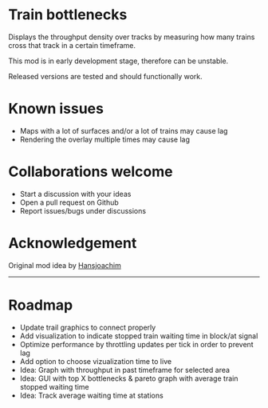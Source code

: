 # Train bottlenecks

Displays the throughput density over tracks by measuring how many trains cross that track in a certain timeframe.

This mod is in early development stage, therefore can be unstable.

Released versions are tested and should functionally work.

# Known issues

-   Maps with a lot of surfaces and/or a lot of trains may cause lag
-   Rendering the overlay multiple times may cause lag

# Collaborations welcome

-   Start a discussion with your ideas
-   Open a pull request on Github
-   Report issues/bugs under discussions

# Acknowledgement

Original mod idea by [Hansjoachim](https://mods.factorio.com/user/HansJoachim)

---

# Roadmap

-   Update trail graphics to connect properly
-   Add visualization to indicate stopped train waiting time in block/at signal
-   Optimize performance by throttling updates per tick in order to prevent lag
-   Add option to choose vizualization time to live
-   Idea: Graph with throughput in past timeframe for selected area
-   Idea: GUI with top X bottlenecks & pareto graph with average train stopped waiting time
-   Idea: Track average waiting time at stations
